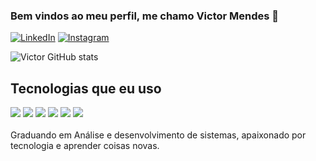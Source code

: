 ### Bem vindos ao meu perfil, me chamo Victor Mendes 👋

[![LinkedIn](https://img.shields.io/badge/LinkedIn-0077B5?style=for-the-badge&logo=linkedin&logoColor=white)](https://www.linkedin.com/in/victorgaldinomendes/) [![Instagram](https://img.shields.io/badge/Instagram-E4405F?style=for-the-badge&logo=instagram&logoColor=white)](https://www.instagram.com/vita1.gm/)

![Victor GitHub stats](https://github-readme-stats.vercel.app/api?username=VictorGMendes&show_icons=true&theme=radical)

## Tecnologias que eu uso 

<div style="display: inline_block"><br\>
  <img align="center alt="html5" src="https://img.shields.io/badge/Python-14354C?style=for-the-badge&logo=python&logoColor=white" \>
  <img align="center alt="html5" src="https://img.shields.io/badge/Made%20with-Jupyter-orange?style=for-the-badge&logo=Jupyter " \>
  <img align="center alt="html5" src="https://img.shields.io/badge/HTML5-E34F26?style=for-the-badge&logo=html5&logoColor=white" \>
  <img align="center alt="html5" src="https://img.shields.io/badge/CSS3-1572B6?style=for-the-badge&logo=css3&logoColor=white" \>
  <img align="center alt="html5" src="https://img.shields.io/badge/JavaScript-F7DF1E?style=for-the-badge&logo=javascript&logoColor=black" \>
  <img align="center alt="html5" src="https://img.shields.io/badge/Java-ED8B00?style=for-the-badge&logo=java&logoColor=white " \>
</div>
<br>
Graduando em Análise e desenvolvimento de sistemas, apaixonado por tecnologia e aprender coisas novas.
